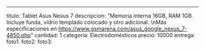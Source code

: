 ---
titulo: Tablet Asus Nexus 7
descripcion: "Memoria interna 16GB, RAM 1GB. Incluye funda, vidrio templado colocado
  y otro adicional. \nMás especificaciones en https://www.gsmarena.com/asus_google_nexus_7-4850.php"
cantidad: 1
categoria: Electrodomésticos
precio: 10000
entrega: 
foto1: 
foto2: 
foto3: 
